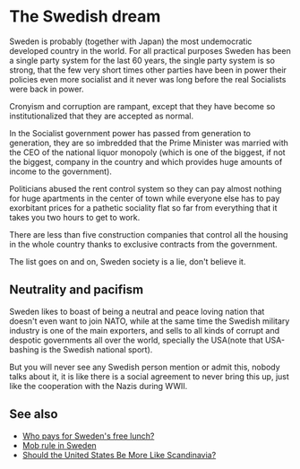The Swedish dream
=================

Sweden is probably (together with Japan) the most undemocratic developed
country in the world. For all practical purposes Sweden has been a single party
system for the last 60 years, the single party system is so strong, that the
few very short times other parties have been in power their policies even more
socialist and it never was long before the real Socialists were back in power.

Cronyism and corruption are rampant, except that they have become so
institutionalized that they are accepted as normal.

In the Socialist government power has passed from generation to generation,
they are so imbredded that the Prime Minister was married with the CEO of the
national liquor monopoly (which is one of the biggest, if not the biggest,
company in the country and which provides huge amounts of income to the
government).

Politicians abused the rent control system so they can pay almost nothing for
huge apartments in the center of town while everyone else has to pay exorbitant
prices for a pathetic sociality flat so far from everything that it takes you
two hours to get to work.

There are less than five construction companies that control all the housing in
the whole country thanks to exclusive contracts from the government.

The list goes on and on, Sweden society is a lie, don't believe it.


Neutrality and pacifism
-----------------------

Sweden likes to boast of being a neutral and peace loving nation that doesn't
even want to join NATO, while at the same time the Swedish military industry is
one of the main exporters, and sells to all kinds of corrupt and despotic
governments all over the world, specially the USA(note that USA-bashing is the
Swedish national sport).

But you will never see any Swedish person mention or admit this, nobody talks
about it, it is like there is a social agreement to never bring this up, just
like the cooperation with the Nazis during WWII.


See also
--------
* [Who pays for Sweden's free lunch?](http://www.thelocal.se/7305/)
* [Mob rule in Sweden](http://www.thelocal.se/6311/20070205/)
* [Should the United States Be More Like Scandinavia?](http://www.cato.org/event.php?eventid=3688)
